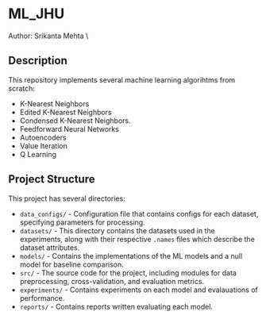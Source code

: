 # ML_JHU
Author: Srikanta Mehta \

## Description

This repository implements several machine learning algorihtms from scratch: 
- K-Nearest Neighbors
- Edited K-Nearest Neighbors
- Condensed K-Nearest Neighbors. 
- Feedforward Neural Networks
- Autoencoders
- Value Iteration
- Q Learning

## Project Structure

This project has several directories:

- `data_configs/` - Configuration file that contains configs for each dataset, specifying parameters for processing.
- `datasets/` - This directory contains the datasets used in the experiments, along with their respective `.names` files which describe the dataset attributes.
- `models/` - Contains the implementations of the ML models and a null model for baseline comparison.
- `src/` - The source code for the project, including modules for data preprocessing, cross-validation, and evaluation metrics.
- `experiments/` - Contains experiments on each model and evalauations of performance. 
- `reports/` - Contains reports written evaluating each model.



